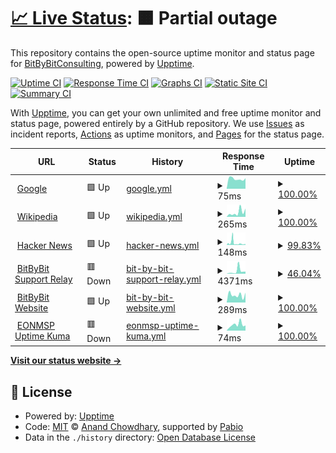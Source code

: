 # [📈 Live Status](https://demo.upptime.js.org): <!--live status--> **🟧 Partial outage**

This repository contains the open-source uptime monitor and status page for [BitByBitConsulting](https://bitbybitconsulting.github.io/upptime/), powered by [Upptime](https://github.com/upptime/upptime).

[![Uptime CI](https://github.com/BitByBitConsulting/upptime/workflows/Uptime%20CI/badge.svg)](https://github.com/BitByBitConsulting/upptime/actions?query=workflow%3A%22Uptime+CI%22)
[![Response Time CI](https://github.com/BitByBitConsulting/upptime/workflows/Response%20Time%20CI/badge.svg)](https://github.com/BitByBitConsulting/upptime/actions?query=workflow%3A%22Response+Time+CI%22)
[![Graphs CI](https://github.com/BitByBitConsulting/upptime/workflows/Graphs%20CI/badge.svg)](https://github.com/BitByBitConsulting/upptime/actions?query=workflow%3A%22Graphs+CI%22)
[![Static Site CI](https://github.com/BitByBitConsulting/upptime/workflows/Static%20Site%20CI/badge.svg)](https://github.com/BitByBitConsulting/upptime/actions?query=workflow%3A%22Static+Site+CI%22)
[![Summary CI](https://github.com/BitByBitConsulting/upptime/workflows/Summary%20CI/badge.svg)](https://github.com/BitByBitConsulting/upptime/actions?query=workflow%3A%22Summary+CI%22)

With [Upptime](https://upptime.js.org), you can get your own unlimited and free uptime monitor and status page, powered entirely by a GitHub repository. We use [Issues](https://github.com/BitByBitConsulting/upptime/issues) as incident reports, [Actions](https://github.com/BitByBitConsulting/upptime/actions) as uptime monitors, and [Pages](https://bitbybitconsulting.github.io/) for the status page.

<!--start: status pages-->
<!-- This summary is generated by Upptime (https://github.com/upptime/upptime) -->
<!-- Do not edit this manually, your changes will be overwritten -->
<!-- prettier-ignore -->
| URL | Status | History | Response Time | Uptime |
| --- | ------ | ------- | ------------- | ------ |
| <img alt="" src="https://icons.duckduckgo.com/ip3/www.google.com.ico" height="13"> [Google](https://www.google.com) | 🟩 Up | [google.yml](https://github.com/BitByBitConsulting/upptime/commits/HEAD/history/google.yml) | <details><summary><img alt="Response time graph" src="./graphs/google/response-time-week.png" height="20"> 75ms</summary><br><a href="https://upptime.bitbybit.consulting/history/google"><img alt="Response time 105" src="https://img.shields.io/endpoint?url=https%3A%2F%2Fraw.githubusercontent.com%2FBitByBitConsulting%2Fupptime%2FHEAD%2Fapi%2Fgoogle%2Fresponse-time.json"></a><br><a href="https://upptime.bitbybit.consulting/history/google"><img alt="24-hour response time 75" src="https://img.shields.io/endpoint?url=https%3A%2F%2Fraw.githubusercontent.com%2FBitByBitConsulting%2Fupptime%2FHEAD%2Fapi%2Fgoogle%2Fresponse-time-day.json"></a><br><a href="https://upptime.bitbybit.consulting/history/google"><img alt="7-day response time 75" src="https://img.shields.io/endpoint?url=https%3A%2F%2Fraw.githubusercontent.com%2FBitByBitConsulting%2Fupptime%2FHEAD%2Fapi%2Fgoogle%2Fresponse-time-week.json"></a><br><a href="https://upptime.bitbybit.consulting/history/google"><img alt="30-day response time 83" src="https://img.shields.io/endpoint?url=https%3A%2F%2Fraw.githubusercontent.com%2FBitByBitConsulting%2Fupptime%2FHEAD%2Fapi%2Fgoogle%2Fresponse-time-month.json"></a><br><a href="https://upptime.bitbybit.consulting/history/google"><img alt="1-year response time 108" src="https://img.shields.io/endpoint?url=https%3A%2F%2Fraw.githubusercontent.com%2FBitByBitConsulting%2Fupptime%2FHEAD%2Fapi%2Fgoogle%2Fresponse-time-year.json"></a></details> | <details><summary><a href="https://upptime.bitbybit.consulting/history/google">100.00%</a></summary><a href="https://upptime.bitbybit.consulting/history/google"><img alt="All-time uptime 100.00%" src="https://img.shields.io/endpoint?url=https%3A%2F%2Fraw.githubusercontent.com%2FBitByBitConsulting%2Fupptime%2FHEAD%2Fapi%2Fgoogle%2Fuptime.json"></a><br><a href="https://upptime.bitbybit.consulting/history/google"><img alt="24-hour uptime 100.00%" src="https://img.shields.io/endpoint?url=https%3A%2F%2Fraw.githubusercontent.com%2FBitByBitConsulting%2Fupptime%2FHEAD%2Fapi%2Fgoogle%2Fuptime-day.json"></a><br><a href="https://upptime.bitbybit.consulting/history/google"><img alt="7-day uptime 100.00%" src="https://img.shields.io/endpoint?url=https%3A%2F%2Fraw.githubusercontent.com%2FBitByBitConsulting%2Fupptime%2FHEAD%2Fapi%2Fgoogle%2Fuptime-week.json"></a><br><a href="https://upptime.bitbybit.consulting/history/google"><img alt="30-day uptime 100.00%" src="https://img.shields.io/endpoint?url=https%3A%2F%2Fraw.githubusercontent.com%2FBitByBitConsulting%2Fupptime%2FHEAD%2Fapi%2Fgoogle%2Fuptime-month.json"></a><br><a href="https://upptime.bitbybit.consulting/history/google"><img alt="1-year uptime 100.00%" src="https://img.shields.io/endpoint?url=https%3A%2F%2Fraw.githubusercontent.com%2FBitByBitConsulting%2Fupptime%2FHEAD%2Fapi%2Fgoogle%2Fuptime-year.json"></a></details>
| <img alt="" src="https://icons.duckduckgo.com/ip3/en.wikipedia.org.ico" height="13"> [Wikipedia](https://en.wikipedia.org) | 🟩 Up | [wikipedia.yml](https://github.com/BitByBitConsulting/upptime/commits/HEAD/history/wikipedia.yml) | <details><summary><img alt="Response time graph" src="./graphs/wikipedia/response-time-week.png" height="20"> 265ms</summary><br><a href="https://upptime.bitbybit.consulting/history/wikipedia"><img alt="Response time 246" src="https://img.shields.io/endpoint?url=https%3A%2F%2Fraw.githubusercontent.com%2FBitByBitConsulting%2Fupptime%2FHEAD%2Fapi%2Fwikipedia%2Fresponse-time.json"></a><br><a href="https://upptime.bitbybit.consulting/history/wikipedia"><img alt="24-hour response time 24" src="https://img.shields.io/endpoint?url=https%3A%2F%2Fraw.githubusercontent.com%2FBitByBitConsulting%2Fupptime%2FHEAD%2Fapi%2Fwikipedia%2Fresponse-time-day.json"></a><br><a href="https://upptime.bitbybit.consulting/history/wikipedia"><img alt="7-day response time 265" src="https://img.shields.io/endpoint?url=https%3A%2F%2Fraw.githubusercontent.com%2FBitByBitConsulting%2Fupptime%2FHEAD%2Fapi%2Fwikipedia%2Fresponse-time-week.json"></a><br><a href="https://upptime.bitbybit.consulting/history/wikipedia"><img alt="30-day response time 213" src="https://img.shields.io/endpoint?url=https%3A%2F%2Fraw.githubusercontent.com%2FBitByBitConsulting%2Fupptime%2FHEAD%2Fapi%2Fwikipedia%2Fresponse-time-month.json"></a><br><a href="https://upptime.bitbybit.consulting/history/wikipedia"><img alt="1-year response time 257" src="https://img.shields.io/endpoint?url=https%3A%2F%2Fraw.githubusercontent.com%2FBitByBitConsulting%2Fupptime%2FHEAD%2Fapi%2Fwikipedia%2Fresponse-time-year.json"></a></details> | <details><summary><a href="https://upptime.bitbybit.consulting/history/wikipedia">100.00%</a></summary><a href="https://upptime.bitbybit.consulting/history/wikipedia"><img alt="All-time uptime 100.00%" src="https://img.shields.io/endpoint?url=https%3A%2F%2Fraw.githubusercontent.com%2FBitByBitConsulting%2Fupptime%2FHEAD%2Fapi%2Fwikipedia%2Fuptime.json"></a><br><a href="https://upptime.bitbybit.consulting/history/wikipedia"><img alt="24-hour uptime 100.00%" src="https://img.shields.io/endpoint?url=https%3A%2F%2Fraw.githubusercontent.com%2FBitByBitConsulting%2Fupptime%2FHEAD%2Fapi%2Fwikipedia%2Fuptime-day.json"></a><br><a href="https://upptime.bitbybit.consulting/history/wikipedia"><img alt="7-day uptime 100.00%" src="https://img.shields.io/endpoint?url=https%3A%2F%2Fraw.githubusercontent.com%2FBitByBitConsulting%2Fupptime%2FHEAD%2Fapi%2Fwikipedia%2Fuptime-week.json"></a><br><a href="https://upptime.bitbybit.consulting/history/wikipedia"><img alt="30-day uptime 100.00%" src="https://img.shields.io/endpoint?url=https%3A%2F%2Fraw.githubusercontent.com%2FBitByBitConsulting%2Fupptime%2FHEAD%2Fapi%2Fwikipedia%2Fuptime-month.json"></a><br><a href="https://upptime.bitbybit.consulting/history/wikipedia"><img alt="1-year uptime 100.00%" src="https://img.shields.io/endpoint?url=https%3A%2F%2Fraw.githubusercontent.com%2FBitByBitConsulting%2Fupptime%2FHEAD%2Fapi%2Fwikipedia%2Fuptime-year.json"></a></details>
| <img alt="" src="https://icons.duckduckgo.com/ip3/news.ycombinator.com.ico" height="13"> [Hacker News](https://news.ycombinator.com) | 🟩 Up | [hacker-news.yml](https://github.com/BitByBitConsulting/upptime/commits/HEAD/history/hacker-news.yml) | <details><summary><img alt="Response time graph" src="./graphs/hacker-news/response-time-week.png" height="20"> 148ms</summary><br><a href="https://upptime.bitbybit.consulting/history/hacker-news"><img alt="Response time 379" src="https://img.shields.io/endpoint?url=https%3A%2F%2Fraw.githubusercontent.com%2FBitByBitConsulting%2Fupptime%2FHEAD%2Fapi%2Fhacker-news%2Fresponse-time.json"></a><br><a href="https://upptime.bitbybit.consulting/history/hacker-news"><img alt="24-hour response time 102" src="https://img.shields.io/endpoint?url=https%3A%2F%2Fraw.githubusercontent.com%2FBitByBitConsulting%2Fupptime%2FHEAD%2Fapi%2Fhacker-news%2Fresponse-time-day.json"></a><br><a href="https://upptime.bitbybit.consulting/history/hacker-news"><img alt="7-day response time 148" src="https://img.shields.io/endpoint?url=https%3A%2F%2Fraw.githubusercontent.com%2FBitByBitConsulting%2Fupptime%2FHEAD%2Fapi%2Fhacker-news%2Fresponse-time-week.json"></a><br><a href="https://upptime.bitbybit.consulting/history/hacker-news"><img alt="30-day response time 316" src="https://img.shields.io/endpoint?url=https%3A%2F%2Fraw.githubusercontent.com%2FBitByBitConsulting%2Fupptime%2FHEAD%2Fapi%2Fhacker-news%2Fresponse-time-month.json"></a><br><a href="https://upptime.bitbybit.consulting/history/hacker-news"><img alt="1-year response time 396" src="https://img.shields.io/endpoint?url=https%3A%2F%2Fraw.githubusercontent.com%2FBitByBitConsulting%2Fupptime%2FHEAD%2Fapi%2Fhacker-news%2Fresponse-time-year.json"></a></details> | <details><summary><a href="https://upptime.bitbybit.consulting/history/hacker-news">99.83%</a></summary><a href="https://upptime.bitbybit.consulting/history/hacker-news"><img alt="All-time uptime 99.99%" src="https://img.shields.io/endpoint?url=https%3A%2F%2Fraw.githubusercontent.com%2FBitByBitConsulting%2Fupptime%2FHEAD%2Fapi%2Fhacker-news%2Fuptime.json"></a><br><a href="https://upptime.bitbybit.consulting/history/hacker-news"><img alt="24-hour uptime 100.00%" src="https://img.shields.io/endpoint?url=https%3A%2F%2Fraw.githubusercontent.com%2FBitByBitConsulting%2Fupptime%2FHEAD%2Fapi%2Fhacker-news%2Fuptime-day.json"></a><br><a href="https://upptime.bitbybit.consulting/history/hacker-news"><img alt="7-day uptime 99.83%" src="https://img.shields.io/endpoint?url=https%3A%2F%2Fraw.githubusercontent.com%2FBitByBitConsulting%2Fupptime%2FHEAD%2Fapi%2Fhacker-news%2Fuptime-week.json"></a><br><a href="https://upptime.bitbybit.consulting/history/hacker-news"><img alt="30-day uptime 99.64%" src="https://img.shields.io/endpoint?url=https%3A%2F%2Fraw.githubusercontent.com%2FBitByBitConsulting%2Fupptime%2FHEAD%2Fapi%2Fhacker-news%2Fuptime-month.json"></a><br><a href="https://upptime.bitbybit.consulting/history/hacker-news"><img alt="1-year uptime 99.97%" src="https://img.shields.io/endpoint?url=https%3A%2F%2Fraw.githubusercontent.com%2FBitByBitConsulting%2Fupptime%2FHEAD%2Fapi%2Fhacker-news%2Fuptime-year.json"></a></details>
| <img alt="" src="https://icons.duckduckgo.com/ip3/support.eblab.net.ico" height="13"> [BitByBit Support Relay](https://support.eblab.net/Bin/ConnectWiseControl.ClientSetup.exe?e=Access&y=Guest) | 🟥 Down | [bit-by-bit-support-relay.yml](https://github.com/BitByBitConsulting/upptime/commits/HEAD/history/bit-by-bit-support-relay.yml) | <details><summary><img alt="Response time graph" src="./graphs/bit-by-bit-support-relay/response-time-week.png" height="20"> 4371ms</summary><br><a href="https://upptime.bitbybit.consulting/history/bit-by-bit-support-relay"><img alt="Response time 2955" src="https://img.shields.io/endpoint?url=https%3A%2F%2Fraw.githubusercontent.com%2FBitByBitConsulting%2Fupptime%2FHEAD%2Fapi%2Fbit-by-bit-support-relay%2Fresponse-time.json"></a><br><a href="https://upptime.bitbybit.consulting/history/bit-by-bit-support-relay"><img alt="24-hour response time 3414" src="https://img.shields.io/endpoint?url=https%3A%2F%2Fraw.githubusercontent.com%2FBitByBitConsulting%2Fupptime%2FHEAD%2Fapi%2Fbit-by-bit-support-relay%2Fresponse-time-day.json"></a><br><a href="https://upptime.bitbybit.consulting/history/bit-by-bit-support-relay"><img alt="7-day response time 4371" src="https://img.shields.io/endpoint?url=https%3A%2F%2Fraw.githubusercontent.com%2FBitByBitConsulting%2Fupptime%2FHEAD%2Fapi%2Fbit-by-bit-support-relay%2Fresponse-time-week.json"></a><br><a href="https://upptime.bitbybit.consulting/history/bit-by-bit-support-relay"><img alt="30-day response time 2955" src="https://img.shields.io/endpoint?url=https%3A%2F%2Fraw.githubusercontent.com%2FBitByBitConsulting%2Fupptime%2FHEAD%2Fapi%2Fbit-by-bit-support-relay%2Fresponse-time-month.json"></a><br><a href="https://upptime.bitbybit.consulting/history/bit-by-bit-support-relay"><img alt="1-year response time 2955" src="https://img.shields.io/endpoint?url=https%3A%2F%2Fraw.githubusercontent.com%2FBitByBitConsulting%2Fupptime%2FHEAD%2Fapi%2Fbit-by-bit-support-relay%2Fresponse-time-year.json"></a></details> | <details><summary><a href="https://upptime.bitbybit.consulting/history/bit-by-bit-support-relay">46.04%</a></summary><a href="https://upptime.bitbybit.consulting/history/bit-by-bit-support-relay"><img alt="All-time uptime 70.88%" src="https://img.shields.io/endpoint?url=https%3A%2F%2Fraw.githubusercontent.com%2FBitByBitConsulting%2Fupptime%2FHEAD%2Fapi%2Fbit-by-bit-support-relay%2Fuptime.json"></a><br><a href="https://upptime.bitbybit.consulting/history/bit-by-bit-support-relay"><img alt="24-hour uptime 0.00%" src="https://img.shields.io/endpoint?url=https%3A%2F%2Fraw.githubusercontent.com%2FBitByBitConsulting%2Fupptime%2FHEAD%2Fapi%2Fbit-by-bit-support-relay%2Fuptime-day.json"></a><br><a href="https://upptime.bitbybit.consulting/history/bit-by-bit-support-relay"><img alt="7-day uptime 46.04%" src="https://img.shields.io/endpoint?url=https%3A%2F%2Fraw.githubusercontent.com%2FBitByBitConsulting%2Fupptime%2FHEAD%2Fapi%2Fbit-by-bit-support-relay%2Fuptime-week.json"></a><br><a href="https://upptime.bitbybit.consulting/history/bit-by-bit-support-relay"><img alt="30-day uptime 70.88%" src="https://img.shields.io/endpoint?url=https%3A%2F%2Fraw.githubusercontent.com%2FBitByBitConsulting%2Fupptime%2FHEAD%2Fapi%2Fbit-by-bit-support-relay%2Fuptime-month.json"></a><br><a href="https://upptime.bitbybit.consulting/history/bit-by-bit-support-relay"><img alt="1-year uptime 70.88%" src="https://img.shields.io/endpoint?url=https%3A%2F%2Fraw.githubusercontent.com%2FBitByBitConsulting%2Fupptime%2FHEAD%2Fapi%2Fbit-by-bit-support-relay%2Fuptime-year.json"></a></details>
| <img alt="" src="https://icons.duckduckgo.com/ip3/bitbybit.consulting.ico" height="13"> [BitByBit Website](https://bitbybit.consulting) | 🟩 Up | [bit-by-bit-website.yml](https://github.com/BitByBitConsulting/upptime/commits/HEAD/history/bit-by-bit-website.yml) | <details><summary><img alt="Response time graph" src="./graphs/bit-by-bit-website/response-time-week.png" height="20"> 289ms</summary><br><a href="https://upptime.bitbybit.consulting/history/bit-by-bit-website"><img alt="Response time 315" src="https://img.shields.io/endpoint?url=https%3A%2F%2Fraw.githubusercontent.com%2FBitByBitConsulting%2Fupptime%2FHEAD%2Fapi%2Fbit-by-bit-website%2Fresponse-time.json"></a><br><a href="https://upptime.bitbybit.consulting/history/bit-by-bit-website"><img alt="24-hour response time 102" src="https://img.shields.io/endpoint?url=https%3A%2F%2Fraw.githubusercontent.com%2FBitByBitConsulting%2Fupptime%2FHEAD%2Fapi%2Fbit-by-bit-website%2Fresponse-time-day.json"></a><br><a href="https://upptime.bitbybit.consulting/history/bit-by-bit-website"><img alt="7-day response time 289" src="https://img.shields.io/endpoint?url=https%3A%2F%2Fraw.githubusercontent.com%2FBitByBitConsulting%2Fupptime%2FHEAD%2Fapi%2Fbit-by-bit-website%2Fresponse-time-week.json"></a><br><a href="https://upptime.bitbybit.consulting/history/bit-by-bit-website"><img alt="30-day response time 315" src="https://img.shields.io/endpoint?url=https%3A%2F%2Fraw.githubusercontent.com%2FBitByBitConsulting%2Fupptime%2FHEAD%2Fapi%2Fbit-by-bit-website%2Fresponse-time-month.json"></a><br><a href="https://upptime.bitbybit.consulting/history/bit-by-bit-website"><img alt="1-year response time 315" src="https://img.shields.io/endpoint?url=https%3A%2F%2Fraw.githubusercontent.com%2FBitByBitConsulting%2Fupptime%2FHEAD%2Fapi%2Fbit-by-bit-website%2Fresponse-time-year.json"></a></details> | <details><summary><a href="https://upptime.bitbybit.consulting/history/bit-by-bit-website">100.00%</a></summary><a href="https://upptime.bitbybit.consulting/history/bit-by-bit-website"><img alt="All-time uptime 100.00%" src="https://img.shields.io/endpoint?url=https%3A%2F%2Fraw.githubusercontent.com%2FBitByBitConsulting%2Fupptime%2FHEAD%2Fapi%2Fbit-by-bit-website%2Fuptime.json"></a><br><a href="https://upptime.bitbybit.consulting/history/bit-by-bit-website"><img alt="24-hour uptime 100.00%" src="https://img.shields.io/endpoint?url=https%3A%2F%2Fraw.githubusercontent.com%2FBitByBitConsulting%2Fupptime%2FHEAD%2Fapi%2Fbit-by-bit-website%2Fuptime-day.json"></a><br><a href="https://upptime.bitbybit.consulting/history/bit-by-bit-website"><img alt="7-day uptime 100.00%" src="https://img.shields.io/endpoint?url=https%3A%2F%2Fraw.githubusercontent.com%2FBitByBitConsulting%2Fupptime%2FHEAD%2Fapi%2Fbit-by-bit-website%2Fuptime-week.json"></a><br><a href="https://upptime.bitbybit.consulting/history/bit-by-bit-website"><img alt="30-day uptime 100.00%" src="https://img.shields.io/endpoint?url=https%3A%2F%2Fraw.githubusercontent.com%2FBitByBitConsulting%2Fupptime%2FHEAD%2Fapi%2Fbit-by-bit-website%2Fuptime-month.json"></a><br><a href="https://upptime.bitbybit.consulting/history/bit-by-bit-website"><img alt="1-year uptime 100.00%" src="https://img.shields.io/endpoint?url=https%3A%2F%2Fraw.githubusercontent.com%2FBitByBitConsulting%2Fupptime%2FHEAD%2Fapi%2Fbit-by-bit-website%2Fuptime-year.json"></a></details>
| <img alt="" src="https://icons.duckduckgo.com/ip3/uptime.promarktech.co.ico" height="13"> [EONMSP Uptime Kuma](https://uptime.promarktech.co) | 🟥 Down | [eonmsp-uptime-kuma.yml](https://github.com/BitByBitConsulting/upptime/commits/HEAD/history/eonmsp-uptime-kuma.yml) | <details><summary><img alt="Response time graph" src="./graphs/eonmsp-uptime-kuma/response-time-week.png" height="20"> 74ms</summary><br><a href="https://upptime.bitbybit.consulting/history/eonmsp-uptime-kuma"><img alt="Response time 58" src="https://img.shields.io/endpoint?url=https%3A%2F%2Fraw.githubusercontent.com%2FBitByBitConsulting%2Fupptime%2FHEAD%2Fapi%2Feonmsp-uptime-kuma%2Fresponse-time.json"></a><br><a href="https://upptime.bitbybit.consulting/history/eonmsp-uptime-kuma"><img alt="24-hour response time 36" src="https://img.shields.io/endpoint?url=https%3A%2F%2Fraw.githubusercontent.com%2FBitByBitConsulting%2Fupptime%2FHEAD%2Fapi%2Feonmsp-uptime-kuma%2Fresponse-time-day.json"></a><br><a href="https://upptime.bitbybit.consulting/history/eonmsp-uptime-kuma"><img alt="7-day response time 74" src="https://img.shields.io/endpoint?url=https%3A%2F%2Fraw.githubusercontent.com%2FBitByBitConsulting%2Fupptime%2FHEAD%2Fapi%2Feonmsp-uptime-kuma%2Fresponse-time-week.json"></a><br><a href="https://upptime.bitbybit.consulting/history/eonmsp-uptime-kuma"><img alt="30-day response time 58" src="https://img.shields.io/endpoint?url=https%3A%2F%2Fraw.githubusercontent.com%2FBitByBitConsulting%2Fupptime%2FHEAD%2Fapi%2Feonmsp-uptime-kuma%2Fresponse-time-month.json"></a><br><a href="https://upptime.bitbybit.consulting/history/eonmsp-uptime-kuma"><img alt="1-year response time 58" src="https://img.shields.io/endpoint?url=https%3A%2F%2Fraw.githubusercontent.com%2FBitByBitConsulting%2Fupptime%2FHEAD%2Fapi%2Feonmsp-uptime-kuma%2Fresponse-time-year.json"></a></details> | <details><summary><a href="https://upptime.bitbybit.consulting/history/eonmsp-uptime-kuma">100.00%</a></summary><a href="https://upptime.bitbybit.consulting/history/eonmsp-uptime-kuma"><img alt="All-time uptime 99.99%" src="https://img.shields.io/endpoint?url=https%3A%2F%2Fraw.githubusercontent.com%2FBitByBitConsulting%2Fupptime%2FHEAD%2Fapi%2Feonmsp-uptime-kuma%2Fuptime.json"></a><br><a href="https://upptime.bitbybit.consulting/history/eonmsp-uptime-kuma"><img alt="24-hour uptime 100.00%" src="https://img.shields.io/endpoint?url=https%3A%2F%2Fraw.githubusercontent.com%2FBitByBitConsulting%2Fupptime%2FHEAD%2Fapi%2Feonmsp-uptime-kuma%2Fuptime-day.json"></a><br><a href="https://upptime.bitbybit.consulting/history/eonmsp-uptime-kuma"><img alt="7-day uptime 100.00%" src="https://img.shields.io/endpoint?url=https%3A%2F%2Fraw.githubusercontent.com%2FBitByBitConsulting%2Fupptime%2FHEAD%2Fapi%2Feonmsp-uptime-kuma%2Fuptime-week.json"></a><br><a href="https://upptime.bitbybit.consulting/history/eonmsp-uptime-kuma"><img alt="30-day uptime 99.99%" src="https://img.shields.io/endpoint?url=https%3A%2F%2Fraw.githubusercontent.com%2FBitByBitConsulting%2Fupptime%2FHEAD%2Fapi%2Feonmsp-uptime-kuma%2Fuptime-month.json"></a><br><a href="https://upptime.bitbybit.consulting/history/eonmsp-uptime-kuma"><img alt="1-year uptime 99.99%" src="https://img.shields.io/endpoint?url=https%3A%2F%2Fraw.githubusercontent.com%2FBitByBitConsulting%2Fupptime%2FHEAD%2Fapi%2Feonmsp-uptime-kuma%2Fuptime-year.json"></a></details>

<!--end: status pages-->

[**Visit our status website →**](https://bitbybitconsulting.github.io/upptime/)

## 📄 License

- Powered by: [Upptime](https://github.com/upptime/upptime)
- Code: [MIT](./LICENSE) © [Anand Chowdhary](https://anandchowdhary.com), supported by [Pabio](https://pabio.com)
- Data in the `./history` directory: [Open Database License](https://opendatacommons.org/licenses/odbl/1-0/)
